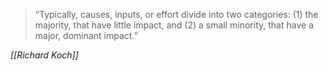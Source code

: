 > “Typically, causes, inputs, or effort divide into two categories: (1) the majority, that have little impact, and (2) a small minority, that have a major, dominant impact.”

*[[Richard Koch]]*